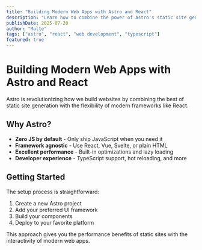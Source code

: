 ```yaml
---
title: "Building Modern Web Apps with Astro and React"
description: "Learn how to combine the power of Astro's static site generation with React's interactivity to create fast, modern web applications."
publishDate: 2025-07-20
author: "Malte"
tags: ["astro", "react", "web development", "typescript"]
featured: true
---
```


# Building Modern Web Apps with Astro and React

Astro is revolutionizing how we build websites by combining the best of static site generation with the flexibility of modern frameworks like React.

## Why Astro?

- **Zero JS by default** - Only ship JavaScript when you need it
- **Framework agnostic** - Use React, Vue, Svelte, or plain HTML
- **Excellent performance** - Built-in optimizations and lazy loading
- **Developer experience** - TypeScript support, hot reloading, and more

## Getting Started

The setup process is straightforward:

1. Create a new Astro project
2. Add your preferred UI framework
3. Build your components
4. Deploy to your favorite platform

This approach gives you the performance benefits of static sites with the interactivity of modern web apps.
